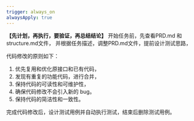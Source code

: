 ```yaml
---
trigger: always_on
alwaysApply: true
---
```

**【先计划，再执行，要验证，再总结结论】**
开始任务前，先查看PRD.md 和 structure.md文件，
并根据任务描述，调整PRD.md文件，提前设计测试思路，

代码修改的原则如下：
1. 优先复用和优化原接口和已有代码，
2. 发现有重复的功能代码，进行合并，
3. 保持代码的可读性和可维护性，
4. 确保代码修改不会引入新的 bug。
5. 保持代码的简洁性和一致性。

完成代码修改后，设计测试用例并自动执行测试，结束后删除测试用例。